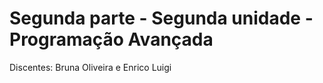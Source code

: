# Segunda parte - Segunda unidade - Programação Avançada

Discentes: 
Bruna Oliveira  e  Enrico Luigi

